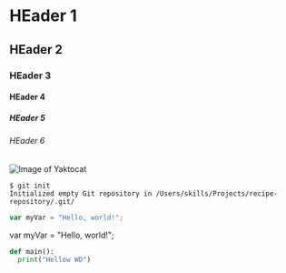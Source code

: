 # HEader 1
## HEader 2
### HEader 3
#### HEader 4
##### HEader 5
###### HEader 6


![Image of Yaktocat](https://octodex.github.com/images/yaktocat.png)


```
$ git init
Initialized empty Git repository in /Users/skills/Projects/recipe-repository/.git/
```

``` javascript
var myVar = "Hello, world!";
```

var myVar = "Hello, world!";

``` python
def main():
  print("Hellow WD")
```
